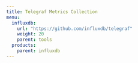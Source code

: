 ```yaml
---
title: Telegraf Metrics Collection
menu:
  influxdb:
    url: "https://github.com/influxdb/telegraf"
    weight: 20
    parent: tools
  products:
    parent: influxdb
---
```

